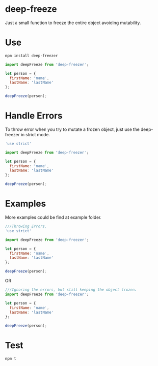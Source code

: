 # deep-freeze
Just a small function to freeze the entire object avoiding mutability.

# Use
```zsh
npm install deep-freezer
```

```javascript
import deepFreeze from 'deep-freezer';

let person = {
  firstName: 'name',
  lastName: 'lastName'
};

deepFreeze(person);
```
# Handle Errors
To throw error when you try to mutate a frozen object, just use the deep-freezer in strict mode.

```javascript
'use strict'

import deepFreeze from 'deep-freezer';

let person = {
  firstName: 'name',
  lastName: 'lastName'
};

deepFreeze(person);
```

# Examples
More examples could be find at example folder.

```javascript
///Throwing Errors.
'use strict'

import deepFreeze from 'deep-freezer';

let person = {
  firstName: 'name',
  lastName: 'lastName'
};

deepFreeze(person);
```
OR
```javascript
///Ignoring the errors, but still keeping the object frozen.
import deepFreeze from 'deep-freezer';

let person = {
  firstName: 'name',
  lastName: 'lastName'
};

deepFreeze(person);
```

# Test
```zsh
npm t
```
